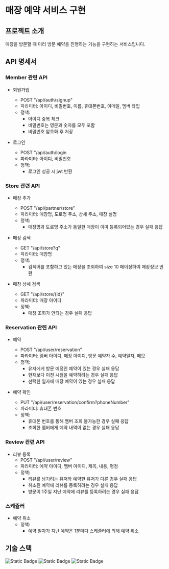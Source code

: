
# 매장 예약 서비스 구현

## 프로젝트 소개
매장을 방문할 때 미리 방문 예약을 진행하는 기능을 구현하는 서비스입니다.

## API 명세서


### Member 관련 API
- 회원가입
  - POST "/api/auth/signup"
  - 파라미터: 아이디, 비밀번호, 이름, 휴대폰번호, 이메일, 멤버 타입
  - 정책:
    - 아이디 중복 체크
    - 비밀번호는 영문과 숫자를 모두 포함
    - 비밀번호 암호화 후 저장
   
      
- 로그인
  - POST "/api/auth/login
  - 파라미터: 아이디, 비밀번호
  - 정책: 
    - 로그인 성공 시 jwt 반환
 

### Store 관련 API
- 매장 추가
  - POST "/api/partner/store"
  - 파라미터: 매장명, 도로명 주소, 상세 주소, 매장 설명
  - 정책:
    - 매장명과 도로명 주소가 동일한 매장이 이미 등록되어있는 경우 실패 응답

- 매장 검색
  - GET "/api/store?q"
  - 파라미터: 매장명
  - 정책:
    - 검색어를 포함하고 있는 매장을 조회하여 size 10 페이징하여 매장정보 반환

- 매장 상세 검색
  - GET "/api/store/{id}"
  - 파라미터: 매장 아이디
  - 정책:
    -  매장 조회가 안되는 경우 실패 응답


### Reservation 관련 API
- 예약
  - POST "/api/user/reservation"
  - 파라미터: 멤버 아이디, 매장 아이디, 방문 예약자 수, 예약일자, 메모
  - 정책:
    - 유저에게 방문 예정인 예약이 있는 경우 실패 응답
    - 현재보다 이전 시점을 예약하려는 경우 실패 응답
    - 선택한 일자에 매장 예약이 있는 경우 실패 응답

- 예약 확인
  - PUT "/api/user/reservation/confirm?phoneNumber"
  - 파라미터: 휴대폰 번호
  - 정책:
    - 휴대폰 번호를 통해 멤버 조회 불가능한 경우 실패 응답
    - 조회한 멤버에게 예약 내역이 없는 경우 실패 응답
   
### Review 관련 API
- 리뷰 등록
  - POST "/api/user/review"
  - 파라미터: 예약 아이디, 멤버 아이디, 제목, 내용, 평점
  - 정책:
    - 리뷰를 남기려는 유저와 예약한 유저가 다른 경우 실패 응답
    - 취소된 예약에 리뷰를 등록하려는 경우 실패 응답
    - 방문이 1주일 지난 예약에 리뷰를 등록하려는 경우 실패 응답

### 스케쥴러
- 예약 취소
  - 정책:
    - 예약 일자가 지난 예약은 1분마다 스케쥴러에 의해 예약 취소

## 기술 스택

![Static Badge](https://img.shields.io/badge/java-ea2c2f?style=for-the-badge)
![Static Badge](https://img.shields.io/badge/spring_boot-6DB33F?style=for-the-badge)
![Static Badge](https://img.shields.io/badge/h2_database-0c1de6?style=for-the-badge)
